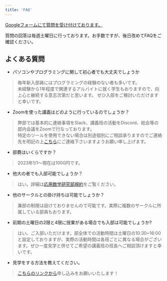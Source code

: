 ```yaml
---
title: 'FAQ'
---
```


[Googleフォームにて質問を受け付けております。](https://docs.google.com/forms/d/e/1FAIpQLSccU3rnKTp9TW0R-4W1nH4UyvUF_FeMVlb5Le2rMA898wkkZA/viewform)

質問の回答は毎週土曜日に行っております。お手数ですが、後日改めてFAQをご確認ください。

## よくある質問
- パソコンやプログラミングに関して初心者でも大丈夫でしょうか
> 毎年新入部員にはプログラミングの経験のない者も多いです。  
未経験から1年程度で関連するアルバイトに就く学生もおりますので、向上心と継続する意志次第だと思います。
ぜひ入部をご検討いただけますと幸いです。  
- Zoomを使った講義はどのように行っているのでしょうか？
> 弊部では基本的に連絡事項をSlack、講義班の活動をDiscord、総会等の部内会議をZoomで行なっております。  
特定のツールを使用できない場合は別途個別にご相談承りますのでご連絡先を明記の上[こちら](/contact)にご連絡下さいますようお願い申し上げます。  
- 部費はいくらですか？
> 2023年1/1〜現在は1000円です。
- 他大の者でも入部可能でしょうか？
> はい。詳細は[応用数学研究部規約](https://oskt.us/articles/2023/club-rules)をご覧ください。
- 他のサークルとの掛け持ちは可能でしょうか？
> 兼部の制限は設けておりませんので可能です。実際に複数のサークルに所属している部員もおります。
- 前期の土曜日の2限と4限に授業がある場合でも入部は可能でしょうか?
> はい。ご入部いただけます。部全体での活動時間は土曜日の10:30~16:00と設定しておりますが、実際の活動時間は各班ごとに異なる場合がございます。ぜひ一度見学と併せてご希望の講義班の班長へご相談頂けますと幸いです。
- 見学をする方法を教えてください。
> [こちらのリンクから](https://forms.gle/PAsBZCAHnwKrQdcBA)申し込みをお願いいたします！
